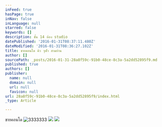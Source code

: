 ```yaml
---
inFeed: true
hasPage: true
inNav: false
inLanguage: null
starred: false
keywords: []
description: ชั้น 14 ห้อง studio
datePublished: '2016-01-31T08:37:11.480Z'
dateModified: '2016-01-31T08:36:27.102Z'
title: ขายคอนโด คิว จุฬา สามย่าน
author: []
sourcePath: _posts/2016-01-31-28a8f59c-91b0-48ce-8c3a-5a2dd52895f9.md
published: true
authors: []
publisher:
  name: null
  domain: null
  url: null
  favicon: null
url: 28a8f59c-91b0-48ce-8c3a-5a2dd52895f9/index.html
_type: Article

---
```

ขายคอนโด ![3333333](https://the-grid-user-content.s3-us-west-2.amazonaws.com/7a7ad46a-b7cc-48bf-a4b7-8c64f2674633.jpg)
![](https://the-grid-user-content.s3-us-west-2.amazonaws.com/eddfaa20-3234-4b1a-9740-c483906f76fb.png)
![](https://the-grid-user-content.s3-us-west-2.amazonaws.com/19a85bbc-7c7f-4268-ae09-9ce3138147fb.png)